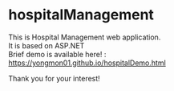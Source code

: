 # hospitalManagement

This is Hospital Management web application.<br>
It is based on ASP.NET<br>
Brief demo is available here! : https://yongmon01.github.io/hospitalDemo.html 

Thank you for your interest!
